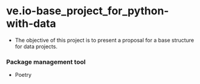 # ve.io-base_project_for_python-with-data

- The objective of this project is to present a proposal for a base structure
   for data projects.


### Package management tool
- Poetry